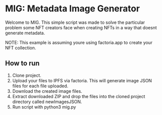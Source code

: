 # MIG: Metadata Image Generator

Welcome to MIG. This simple script was made to solve the particular problem some NFT creators face when creating NFTs in a way that doesnt generate metadata.

NOTE: This example is assuming youre using factoria.app to create your NFT collection.


## How to run
1. Clone project.
2. Upload your files to IPFS via factoria. This will generate image JSON files for each file uploaded.
3. Download the created image files.
4. Extract downloaded ZIP and drop the files into the cloned project directory called newImagesJSON.
5. Run script with python3 mig.py
